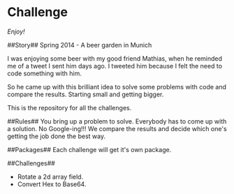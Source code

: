 Challenge
=========

*Enjoy!*

##Story##
Spring 2014 - A beer garden in Munich

I was enjoying some beer with my good friend Mathias, when he reminded me of a tweet I sent him days ago.
I tweeted him because I felt the need to code something with him.

So he came up with this brilliant idea to solve some problems with code and compare the results.
Starting small and getting bigger.

This is the repository for all the challenges.

##Rules##
You bring up a problem to solve.
Everybody has to come up with a solution.
No Google-ing!!!
We compare the results and decide which one's getting the job done the best way.

##Packages##
Each challenge will get it's own package.

##Challenges##
- Rotate a 2d array field.
- Convert Hex to Base64.


